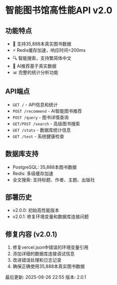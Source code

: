 # 智能图书馆高性能API v2.0

## 功能特点

- 🚀 支持35,888本真实图书数据
- ⚡ Redis缓存加速，响应时间<200ms  
- 🔍 智能搜索，支持繁简体中文
- 🤖 AI推荐基于真实数据
- 📊 完整的统计分析功能

## API端点

- `GET /` - API信息和统计
- `POST /recommend` - AI智能图书推荐
- `POST /query` - 图书详情查询
- `GET/POST /search` - 高级图书搜索
- `GET /stats` - 数据库统计信息
- `GET /test` - 系统健康检查

## 数据库支持

- PostgreSQL: 35,888本图书数据
- Redis: 多级缓存加速
- 全文搜索: 支持标题、作者、主题、出版社

## 部署历史

- v2.0.0: 初始高性能版本
- v2.0.1: 修复环境变量和数据库连接问题

## 修复内容 (v2.0.1)

1. 修复vercel.json中错误的环境变量引用
2. 添加详细的数据库连接调试信息  
3. 改进错误处理和日志记录
4. 确保正确使用35,888本真实图书数据

最后更新: 2025-08-26 22:55
版本: 2.0.1
